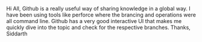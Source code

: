 Hi All,
Github is a really useful way of sharing knowledge in a global way. I have been using tools like perforce where the
brancing and operations were all command line. Github has a very good interactive UI that makes me quickly dive into 
the topic and check for the respective branches.
Thanks,
Siddarth
